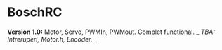 # BoschRC

**Version 1.0:**
Motor, Servo, PWMIn, PWMout.
Complet functional.
_ _TBA: Intreruperi, Motor.h, Encoder._ _
